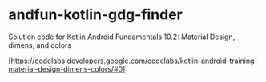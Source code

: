 # andfun-kotlin-gdg-finder

Solution code for Kotlin Android Fundamentals 10.2: Material Design, dimens, and colors

[https://codelabs.developers.google.com/codelabs/kotlin-android-training-material-design-dimens-colors/#0]

